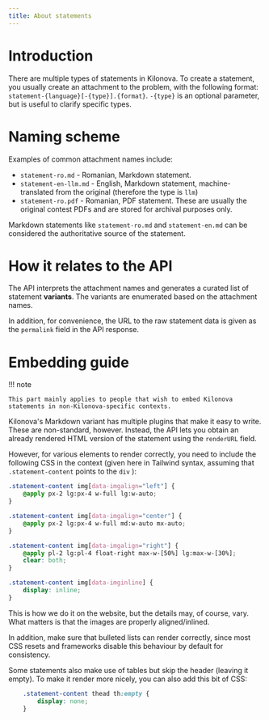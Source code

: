 ```yaml
---
title: About statements
---
```



# Introduction

There are multiple types of statements in Kilonova. To create a statement, you usually create an attachment to the
problem, with the following format: `statement-{language}[-{type}].{format}`. `-{type}` is an optional parameter, but is
useful to clarify specific types.

# Naming scheme

Examples of common attachment names include:

- `statement-ro.md` - Romanian, Markdown statement.
- `statement-en-llm.md` - English, Markdown statement, machine-translated from the original (therefore the type is
  `llm`)
- `statement-ro.pdf` - Romanian, PDF statement. These are usually the original contest PDFs and are stored for archival
  purposes only.

Markdown statements like `statement-ro.md` and `statement-en.md` can be considered the authoritative source of the
statement.

# How it relates to the API

The API interprets the attachment names and generates a curated list of statement **variants**. The variants are
enumerated based on the attachment names.

In addition, for convenience, the URL to the raw statement data is given as the `permalink` field in the API response.


# Embedding guide

!!! note

    This part mainly applies to people that wish to embed Kilonova statements in non-Kilonova-specific contexts.


Kilonova's Markdown variant has multiple plugins that make it easy to write. These are non-standard, however. Instead, the API lets you obtain an already rendered HTML version of the statement using the `renderURL` field.

However, for various elements to render correctly, you need to include the following CSS in the context (given here in Tailwind syntax, assuming that `.statement-content` points to the `div` ):

```css
.statement-content img[data-imgalign="left"] {
    @apply px-2 lg:px-4 w-full lg:w-auto;
}

.statement-content img[data-imgalign="center"] {
    @apply px-2 lg:px-4 w-full md:w-auto mx-auto;
}

.statement-content img[data-imgalign="right"] {
    @apply pl-2 lg:pl-4 float-right max-w-[50%] lg:max-w-[30%];
    clear: both;
}

.statement-content img[data-imginline] {
    display: inline;
}
```

This is how we do it on the website, but the details may, of course, vary. What matters is that the images are properly aligned/inlined.

In addition, make sure that bulleted lists can render correctly, since most CSS resets and frameworks disable this behaviour by default for consistency.

Some statements also make use of tables but skip the header (leaving it empty). To make it render more nicely, you can also add this bit of CSS: 

```css
	.statement-content thead th:empty {
		display: none;
	}
```